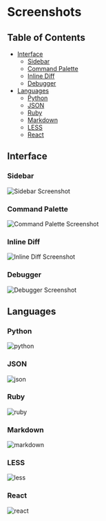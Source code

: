 Screenshots
===========


Table of Contents
-----------------

* [Interface](#interface)
	* [Sidebar](#sidebar)
	* [Command Palette](#command-palette)
	* [Inline Diff](#inline-diff)
	* [Debugger](#debugger)
* [Languages](#languages)
	* [Python](#python)
	* [JSON](#json)
	* [Ruby](#ruby)
	* [Markdown](#markdown)
	* [LESS](#less)
	* [React](#react)


Interface
---------

### Sidebar

![Sidebar Screenshot](../screenshots/interface-sidebar.png)

### Command Palette

![Command Palette Screenshot](../screenshots/interface-command-palette.png)


### Inline Diff

![Inline Diff Screenshot](../screenshots/interface-inline-diff.png)

### Debugger

![Debugger Screenshot](../screenshots/interface-debugger.png)

Languages
---------

### Python

![python](../screenshots/code-python.png)

### JSON

![json](../screenshots/code-json.png)

### Ruby

![ruby](../screenshots/code-ruby.png)

### Markdown

![markdown](../screenshots/code-markdown.png)

### LESS

![less](../screenshots/code-less.png)

### React

![react](../screenshots/code-react.png)
